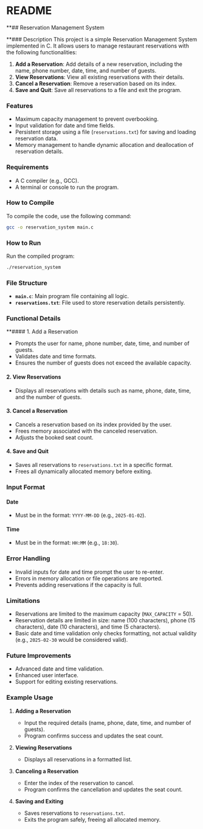 # README

**## Reservation Management System

**### Description
This project is a simple Reservation Management System implemented in C. It allows users to manage restaurant reservations with the following functionalities:

1. **Add a Reservation**: Add details of a new reservation, including the name, phone number, date, time, and number of guests.
2. **View Reservations**: View all existing reservations with their details.
3. **Cancel a Reservation**: Remove a reservation based on its index.
4. **Save and Quit**: Save all reservations to a file and exit the program.

### Features
- Maximum capacity management to prevent overbooking.
- Input validation for date and time fields.
- Persistent storage using a file (`reservations.txt`) for saving and loading reservation data.
- Memory management to handle dynamic allocation and deallocation of reservation details.

### Requirements
- A C compiler (e.g., GCC).
- A terminal or console to run the program.

### How to Compile
To compile the code, use the following command:
```bash
gcc -o reservation_system main.c
```

### How to Run
Run the compiled program:
```bash
./reservation_system
```

### File Structure
- **`main.c`**: Main program file containing all logic.
- **`reservations.txt`**: File used to store reservation details persistently.

### Functional Details
**#### 1. Add a Reservation
- Prompts the user for name, phone number, date, time, and number of guests.
- Validates date and time formats.
- Ensures the number of guests does not exceed the available capacity.

#### 2. View Reservations
- Displays all reservations with details such as name, phone, date, time, and the number of guests.

#### 3. Cancel a Reservation
- Cancels a reservation based on its index provided by the user.
- Frees memory associated with the canceled reservation.
- Adjusts the booked seat count.

#### 4. Save and Quit
- Saves all reservations to `reservations.txt` in a specific format.
- Frees all dynamically allocated memory before exiting.

### Input Format
#### Date
- Must be in the format: `YYYY-MM-DD` (e.g., `2025-01-02`).

#### Time
- Must be in the format: `HH:MM` (e.g., `18:30`).

### Error Handling
- Invalid inputs for date and time prompt the user to re-enter.
- Errors in memory allocation or file operations are reported.
- Prevents adding reservations if the capacity is full.

### Limitations
- Reservations are limited to the maximum capacity (`MAX_CAPACITY` = 50).
- Reservation details are limited in size: name (100 characters), phone (15 characters), date (10 characters), and time (5 characters).
- Basic date and time validation only checks formatting, not actual validity (e.g., `2025-02-30` would be considered valid).

### Future Improvements
- Advanced date and time validation.
- Enhanced user interface.
- Support for editing existing reservations.

### Example Usage
1. **Adding a Reservation**
   - Input the required details (name, phone, date, time, and number of guests).
   - Program confirms success and updates the seat count.

2. **Viewing Reservations**
   - Displays all reservations in a formatted list.

3. **Canceling a Reservation**
   - Enter the index of the reservation to cancel.
   - Program confirms the cancellation and updates the seat count.

4. **Saving and Exiting**
   - Saves reservations to `reservations.txt`.
   - Exits the program safely, freeing all allocated memory.

